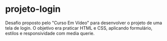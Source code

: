 # projeto-login
Desafio proposto pelo "Curso Em Vídeo" para desenvolver o projeto de uma tela de login. O objetivo era praticar HTML e CSS, aplicando formulário, estilos e responsividade com media querie.

